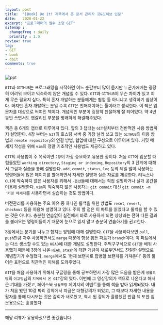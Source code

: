 ```yaml
---
layout: post
title:  "[Book] Do it! 지옥에서 온 문서 관리자 깃&깃허브 입문"
date:   2020-01-22
excerpt: "프로그래머의 필수 소양 GIT"
sitemap :
  changefreq : daily
  priority : 1.0
review: true
tag:
- GIT
- book
- doit
comments: true
---
```


![ppt](https://sihan-son.github.io/public/book/easy/git.jfif)


`GIT`과 `GITHUB`는 프로그래밍을 시작하면 어느 순간부터 많이 듣지만 누군가에게는 굉장히 어려워 보이고 익숙하지 않은 개념일 수 있다. `GIT`과 `GITHUB`이 무슨 차이가 있고 이게 무슨 필요지 싶다. 특히 혼자 개발하는 분들에게는 협업 툴 아니냐고 생각하기 쉽상이다. 하지만 혼자 개발하는 분일 수록 `GIT`은 친해져야하는 툴이라고 생각한다. 이 책은 입문자를 대상으로 씌여진 책이다. 개념적인 부분이 굉장히 친절하게 잘 되어있다. 약 4년 동안 쓰면서도 헷갈리던 부분을 명쾌하게 해결해주었다. 

책은 총 6개의 챕터로 이루어져 있다. 앞의 3 챕터는 `GIT`설치부터 전반적인 사용 방법까지 설명한다. 4장 부터는 `GIT`의 호스팅 서버 중 가장 널리 쓰고 있는 `GITHUB`의 이용 방법과 `remote repository`의 연결 방법, 협업에 대한 구성으로 이루어져 있다. 커밋 메세지 작성을 위해 `vim`의 정말 기초적인 사용법도 제공하고 있다.

`GIT`의 사용법이 주 목적이면 `2장`이 가장 중요하고 유용한 장이다. 처음 `GIT`에 입문할 때 힘들었던 `working directory`, `Staging or indexing`, `Repository`의 3 단계에 대해서 그림과 실습을 통해 설명한다. `add`, `commit`, `status`, `log` 등의 제일 많이 사용하는 명령어들에 많은 페이지를 할애하면서 자세한 설명과 실습 자료를 제공한다. 리눅스나 `CLI`에 익숙하지 않은 사용자를 위해서 `-옵션`들에 대해서는 직접 설명하거나 날개 공간을 이용해 설명한다. `vim`이 익숙하지 않은 사용자는 `git commit` 대신 `git commit -m '커밋 메세지`를 사용하면서 실습하는 것도 방법이다.

버전관리를 사용하는 주요 이유 중 하나인 롤백을 위한 방법도 `reset`, `revert`, `checkout` 등을 이용해 설명하고 있다. 주의 할 점은 이 파트를 읽었다고 롤백을 할 수 있는 것은 아니다. 충분한 연습없이 실전에서 바로 사용하게 되면 상상과는 전혀 다른 결과를 불러오는 명령어들이기 때문에 눈으로 읽지 말고 충분히 연습하기를 권고한다. 

3장에서는 분기를 나누고 합치는 방법에 대해 설명한다. `GIT`을 사용하다보면 `pull`, `push`만큼 자주 사용하면서도 `merge` 때문에 항상 힘든 파트가 `branch`이다. 이 파트에서는 다소 생소할 수도 있는 `HEAD`에 대한 개념도 설명한다. 주먹구구식으로 `GIT`을 배워 사용했기 때문에 3장에 나온 `HEAD`, `stash`에 대한 개념이 새로우면서도 친절한 설명으로 개념잡기가 수월했다. `merge`에서도 '현재 브랜치로 합병할 브랜치를 가져온다' 등의 풀어쓴 표현으로 직관적인 이해를 도와주었다.

`GIT`을 처음 사용하기 위해서 구글링을 통해 공부하면서 가장 많은 도움을 받은게 `생활코딩`의 `이고잉`님의 `지옥에서 온 GIT`강의 였다. 이번에 그 영상강의가 책으로 나온다고 해서 큰 기대를 가졌고, 페이스북 `생활코딩` 페이지의 이벤트를 통해 책을 받아 읽게되었다. 내가 처음 봤던 10강 짜리 강의에서 지금은 대형강의가 되었고, 그 때보다 자세한 내용을 활자를 통해 다시보는 것은 감회가 새로웠고, 역시 원 강의가 훌륭했던 만큼 책 또한 입문용으로는 훌륭했다.

---
해당 리뷰가 유용하셨으면 좋겠습니다.